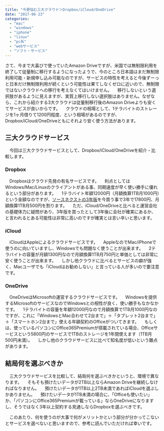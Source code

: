 ```yaml
---
title: "今更悩む三大クラウド＞Dropbox/iCloud/OneDrive"
date: "2017-06-23"
categories: 
  - "mac"
  - "windows"
  - "iphone"
  - "linux"
  - "pc系"
  - "webサービス"
  - "ソフト・サービス"
---
```


さて、今まで大喜びで使っていたAmazon Driveですが、米国では無制限利用を終了して従量制に移行するようになったようで、今のところ日本語はまだ無制限利用可能・新規申し込み可能なのですが、サービスの特性を考えると今後ずーっと日本だけ無制限利用が続くという可能性は果てしなくゼロに近いので、無制限ではないクラウドへの移行を考えなくてはいけません。 　移行しないという選択肢があるように見えますが、実質上移行しない選択肢はありません。なぜなら、これから紹介する3大クラウドは従量制移行後のAmazon Driveよりも安くてサービスが良いからです。 　クラウドの相場として、1テラバイトのストレージを1ヶ月借りて1200円程度、という相場があるのですが、Dropbox/iCloud/OneDriveともにそれより安く使う方法があります。

## 三大クラウドサービス

　今回は三大クラウドサービスとして、Dropbox/iCloud/OneDriveを紹介・比較します。

### Dropbox

　Dropboxはクラウド先発の有名サービスです。 　利点としてはWindows/Mac/Linuxのクライアントがある事、同期速度が早く使い勝手に優れるという部分があります。 　1テラバイト年額12000円（月額換算1TB月1000円）という金額なのですが、[ソースネクストの3年版](http://www.sourcenext.com/product/dropbox/)を今買う事で3年で17800円、月額換算1TB月500円を割ります。 　ただ、iCloud/OneDriveと比べると運営会社の基礎体力に疑問があり、3年版を買ったとして3年後に会社が確実にあるか、と言われるとある可能性は非常に高いのですが確実とは言い辛いと思います。

### iCloud

　iCloudはAppleによるクラウドサービスです。 　AppleなのでMac/iPhoneで使うのに向いていますし、Windowsでも問題なく使うことが出来ます。 　2テラバイトの容量が月額1300円なので月額換算1TB月750円と単価としては非常に安く使うことが出来ます。 　しかし他クラウドに比べるとサービスの癖が強く、Macユーザでも「iCloudはお勧めしない」と言っている人が多いので要注意です。

### OneDrive

　OneDriveはMicrosoftの運営するクラウドサービスです。 　Windowsを提供するMicrosoftのサービスなのでWindowsとの相性が良く、使い勝手もなかなかです。 　1テラバイトの容量を年額12000円なので月額換算で1TB月1000円なのですが、これに「WindowsとMac合わせて2台まで」＋「タブレット2台まで」＋「スマートホン2台まで」使える年額契約のOfficeがついてきます。 　もしくは、使っているパソコンにOffice365Premiumが搭載されている場合、Officeサービスという5800円のサービスで1TBのストレージを1年間使えます（1TB月500円未満）。 　しかし他のクラウドサービスに比べて知名度が低いという難点があります。

## 結局何を選ぶべきか

　三大クラウドサービスを比較して、結局何を選ぶべきかというと、環境で異なります。 　そもそも預けたいデータが2TB以上ならAmazon Driveを継続しなければなりません。 　預けたいデータが1TB以上2TB未満であればiCloudを選ぶしかありません。 　預けたいデータが1TB未満の場合に、「Officeも使いたい」か、「パソコンにOffice365Premiumが載っている」ならOneDriveになりますし、そうではなく3年以上契約する見通しならDropboxを選ぶべきです。

　このあたり、何を使うのが大事で何がメリットかという部分が分かってこないとサービスを選べないと思いますので、参考に読んでいただければ幸いです。
